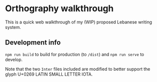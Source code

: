 # Orthography walkthrough
This is a quick web walkthrough of my (WIP) proposed Lebanese writing system.

## Development info
`npm run build` to build for production (to `/dist`) and `npm run serve` to develop.

Note that the two `Inter` files included are modified to better support the glyph U+0269 LATIN SMALL LETTER IOTA.
